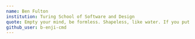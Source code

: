 ```yaml
---
name: Ben Fulton
institution: Turing School of Software and Design
quote: Empty your mind, be formless. Shapeless, like water. If you put water into a cup, it becomes the cup
github_user: b-enji-cmd
---
```

